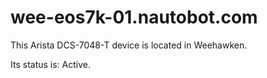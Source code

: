 # wee-eos7k-01.nautobot.com

This Arista DCS-7048-T device is located in Weehawken.

Its status is: Active.

